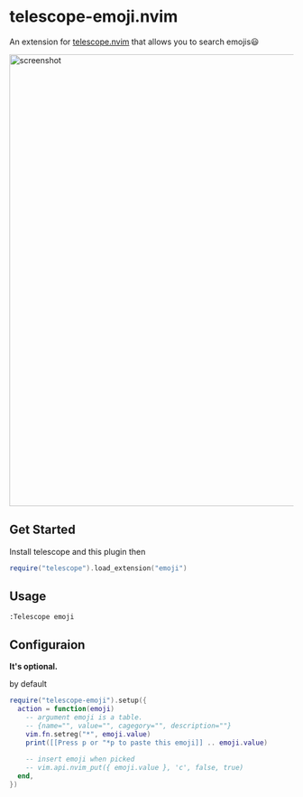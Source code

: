 # telescope-emoji.nvim

An extension for [telescope.nvim](https://github.com/nvim-telescope/telescope.nvim)
that allows you to search emojis😃

<!-- markdownlint-disable-next-line -->
<img width="800" alt="screenshot" src="https://user-images.githubusercontent.com/47070852/124722843-07b16f00-df3d-11eb-891c-9a316e8d577c.gif">

## Get Started

Install telescope and this plugin then

```lua
require("telescope").load_extension("emoji")
```

## Usage

```
:Telescope emoji
```

## Configuraion

**It's optional.**

by default

```lua
require("telescope-emoji").setup({
  action = function(emoji)
    -- argument emoji is a table.
    -- {name="", value="", cagegory="", description=""}
    vim.fn.setreg("*", emoji.value)
    print([[Press p or "*p to paste this emoji]] .. emoji.value)
    
    -- insert emoji when picked
    -- vim.api.nvim_put({ emoji.value }, 'c', false, true)
  end,
})
```
